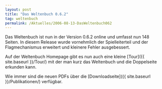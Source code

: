 ```yaml
---
layout: post
title: "Das Weltenbuch 0.6.2"
tag: weltenbuch
permalink: /Aktuelles/2006-08-13-DasWeltenbuch062
---
```



Das Weltenbuch ist nun in der Version 0.6.2 online und umfasst nun 148 Seiten. In diesem Release wurde vornehmlich der Spielleiterteil und der Flagmechanismus erweitert und kleinere Fehler ausgebessert.

Auf der Weltenbuch Homepage gibt es nun auch eine kleine [Tour]({{ site.baseurl }}/Tour/) mit der man kurz das Weltenbuch und die Doppelseite erkunden kann.

Wie immer sind die neuen PDFs über die [Downloadseite]({{ site.baseurl }}/Publikationen/) verfügbar.
